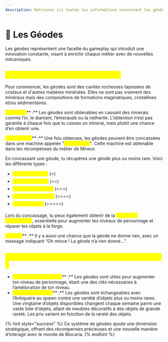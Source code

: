 ```yaml
---
description: Retrouvez ici toutes les informations concernant les géodes
---
```


# 💎 Les Géodes

Les géodes représentent une facette du gameplay qui introduit une innovation constante, visant à enrichir chaque métier avec de nouvelles mécaniques.

## <mark style="color:yellow;">C</mark><mark style="color:yellow;">**omment fonctionnent les géodes ?**</mark>

Pour commencer, les géodes sont des cavités rocheuses tapissées de cristaux et d'autres matières minérales. Elles ne sont pas vraiment des minéraux mais des compositions de formations magmatiques, cristallines et/ou sédimentaires.

<mark style="color:yellow;">**Obtention**</mark>** :** Les géodes sont obtenables en cassant des minerais comme l’or, le diamant, l’émeraude ou la netherite. L’obtention n’est pas garantie à chaque fois que tu casses un minerai, mais plutôt une chance d’en obtenir une.

<mark style="color:yellow;">**Concassage**</mark>** :** Une fois obtenues, les géodes peuvent être concassées dans une machine appelée "<mark style="color:yellow;">**Concasseur**</mark>". Cette machine est obtenable dans les récompenses du métier de Mineur.&#x20;

En concassant une géode, tu récupères une géode plus ou moins rare. Voici les différents types :

* <mark style="color:yellow;">**Géode de quartz**</mark> (⭐)
* <mark style="color:yellow;">**Géode de calcite**</mark> (⭐⭐)
* <mark style="color:yellow;">**Géode de célestine**</mark> (⭐⭐⭐)
* <mark style="color:yellow;">**Géode d’améthyste**</mark> (⭐⭐⭐⭐)
* <mark style="color:yellow;">**Géode d’agate**</mark> (⭐⭐⭐⭐⭐)

Lors du concassage, tu peux également obtenir de la <mark style="color:yellow;">**poudre de perlimpinpin**</mark>, essentielle pour augmenter tes niveaux de personnage et réparer tes objets à la forge.

<mark style="color:yellow;">**Risques**</mark>** :** Il y a aussi une chance que la géode ne donne rien, avec un message indiquant “Oh mince ! La géode n’a rien donné…”.

## <mark style="color:yellow;">E</mark><mark style="color:yellow;">**t qu’est-ce que les joueurs font de leurs géodes ?**</mark>

* <mark style="color:yellow;">**Amélioration de niveau**</mark>** :** Les géodes sont utiles pour augmenter ton niveau de personnage, étant une des clés nécessaires à l’amélioration de ton niveau.
* <mark style="color:yellow;">**Échange au spawn**</mark>** :** Les géodes sont échangeables avec l’Antiquaire au spawn contre une variété d’objets plus ou moins rares. Une vingtaine d’objets disponibles changent chaque semaine parmi une vaste liste d’objets, allant de meubles décoratifs à des objets de grande rareté. Les prix varient en fonction de la rareté des objets.

{% hint style="success" %}
Ce système de géodes ajoute une dimension stratégique, offrant des récompenses précieuses et une nouvelle manière d’interagir avec le monde de Blocaria.
{% endhint %}

